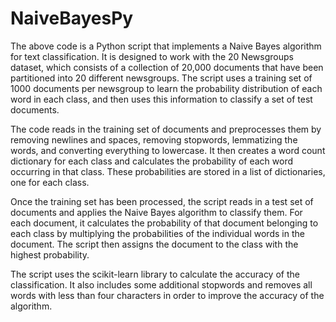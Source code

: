 # NaiveBayesPy

The above code is a Python script that implements a Naive Bayes algorithm for text classification.
It is designed to work with the 20 Newsgroups dataset, which consists of a collection of 20,000 documents that have been partitioned into 20 different newsgroups.
The script uses a training set of 1000 documents per newsgroup to learn the probability distribution of each word in each class, and then uses this information
to classify a set of test documents.

The code reads in the training set of documents and preprocesses them by removing newlines and spaces, removing stopwords, lemmatizing the words,
and converting everything to lowercase. It then creates a word count dictionary for each class and calculates the probability of each word occurring in that class.
These probabilities are stored in a list of dictionaries, one for each class.

Once the training set has been processed, the script reads in a test set of documents and applies the Naive Bayes algorithm to classify them.
For each document, it calculates the probability of that document belonging to each class by multiplying the probabilities of the individual words in the document.
The script then assigns the document to the class with the highest probability.

The script uses the scikit-learn library to calculate the accuracy of the classification.
It also includes some additional stopwords and removes all words with less than four characters in order to improve the accuracy of the algorithm.
